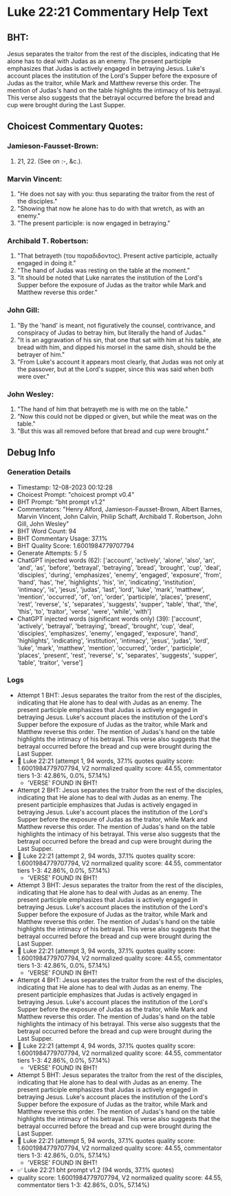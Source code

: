 # Luke 22:21 Commentary Help Text

## BHT:
Jesus separates the traitor from the rest of the disciples, indicating that He alone has to deal with Judas as an enemy. The present participle emphasizes that Judas is actively engaged in betraying Jesus. Luke's account places the institution of the Lord's Supper before the exposure of Judas as the traitor, while Mark and Matthew reverse this order. The mention of Judas's hand on the table highlights the intimacy of his betrayal. This verse also suggests that the betrayal occurred before the bread and cup were brought during the Last Supper.

## Choicest Commentary Quotes:
### Jamieson-Fausset-Brown:
1. 21, 22. (See on :-, &amp;c.).


### Marvin Vincent:
1. "He does not say with you: thus separating the traitor from the rest of the disciples."
2. "Showing that now he alone has to do with that wretch, as with an enemy."
3. "The present participle: is now engaged in betraying."

### Archibald T. Robertson:
1. "That betrayeth (του παραδιδοντος). Present active participle, actually engaged in doing it."
2. "The hand of Judas was resting on the table at the moment."
3. "It should be noted that Luke narrates the institution of the Lord's Supper before the exposure of Judas as the traitor while Mark and Matthew reverse this order."

### John Gill:
1. "By the 'hand' is meant, not figuratively the counsel, contrivance, and conspiracy of Judas to betray him, but literally the hand of Judas."
2. "It is an aggravation of his sin, that one that sat with him at his table, ate bread with him, and dipped his morsel in the same dish, should be the betrayer of him."
3. "From Luke's account it appears most clearly, that Judas was not only at the passover, but at the Lord's supper, since this was said when both were over."

### John Wesley:
1. "The hand of him that betrayeth me is with me on the table." 
2. "Now this could not be dipped or given, but while the meat was on the table." 
3. "But this was all removed before that bread and cup were brought."


## Debug Info
### Generation Details
- Timestamp: 12-08-2023 00:12:28
- Choicest Prompt: "choicest prompt v0.4"
- BHT Prompt: "bht prompt v1.2"
- Commentators: "Henry Alford, Jamieson-Fausset-Brown, Albert Barnes, Marvin Vincent, John Calvin, Philip Schaff, Archibald T. Robertson, John Gill, John Wesley"
- BHT Word Count: 94
- BHT Commentary Usage: 37.1%
- BHT Quality Score: 1.6001984779707794
- Generate Attempts: 5 / 5
- ChatGPT injected words (62):
	['account', 'actively', 'alone', 'also', 'an', 'and', 'as', 'before', 'betrayal', 'betraying', 'bread', 'brought', 'cup', 'deal', 'disciples', 'during', 'emphasizes', 'enemy', 'engaged', 'exposure', 'from', 'hand', 'has', 'he', 'highlights', 'his', 'in', 'indicating', 'institution', 'intimacy', 'is', 'jesus', 'judas', 'last', 'lord', 'luke', 'mark', 'matthew', 'mention', 'occurred', 'of', 'on', 'order', 'participle', 'places', 'present', 'rest', 'reverse', 's', 'separates', 'suggests', 'supper', 'table', 'that', 'the', 'this', 'to', 'traitor', 'verse', 'were', 'while', 'with']
- ChatGPT injected words (significant words only) (39):
	['account', 'actively', 'betrayal', 'betraying', 'bread', 'brought', 'cup', 'deal', 'disciples', 'emphasizes', 'enemy', 'engaged', 'exposure', 'hand', 'highlights', 'indicating', 'institution', 'intimacy', 'jesus', 'judas', 'lord', 'luke', 'mark', 'matthew', 'mention', 'occurred', 'order', 'participle', 'places', 'present', 'rest', 'reverse', 's', 'separates', 'suggests', 'supper', 'table', 'traitor', 'verse']

### Logs
- Attempt 1 BHT: Jesus separates the traitor from the rest of the disciples, indicating that He alone has to deal with Judas as an enemy. The present participle emphasizes that Judas is actively engaged in betraying Jesus. Luke's account places the institution of the Lord's Supper before the exposure of Judas as the traitor, while Mark and Matthew reverse this order. The mention of Judas's hand on the table highlights the intimacy of his betrayal. This verse also suggests that the betrayal occurred before the bread and cup were brought during the Last Supper.
- 🔄 Luke 22:21 (attempt 1, 94 words, 37.1% quotes quality score: 1.6001984779707794, V2 normalized quality score: 44.55, commentator tiers 1-3: 42.86%, 0.0%, 57.14%) 
	- 'VERSE' FOUND IN BHT!
- Attempt 2 BHT: Jesus separates the traitor from the rest of the disciples, indicating that He alone has to deal with Judas as an enemy. The present participle emphasizes that Judas is actively engaged in betraying Jesus. Luke's account places the institution of the Lord's Supper before the exposure of Judas as the traitor, while Mark and Matthew reverse this order. The mention of Judas's hand on the table highlights the intimacy of his betrayal. This verse also suggests that the betrayal occurred before the bread and cup were brought during the Last Supper.
- 🔄 Luke 22:21 (attempt 2, 94 words, 37.1% quotes quality score: 1.6001984779707794, V2 normalized quality score: 44.55, commentator tiers 1-3: 42.86%, 0.0%, 57.14%) 
	- 'VERSE' FOUND IN BHT!
- Attempt 3 BHT: Jesus separates the traitor from the rest of the disciples, indicating that He alone has to deal with Judas as an enemy. The present participle emphasizes that Judas is actively engaged in betraying Jesus. Luke's account places the institution of the Lord's Supper before the exposure of Judas as the traitor, while Mark and Matthew reverse this order. The mention of Judas's hand on the table highlights the intimacy of his betrayal. This verse also suggests that the betrayal occurred before the bread and cup were brought during the Last Supper.
- 🔄 Luke 22:21 (attempt 3, 94 words, 37.1% quotes quality score: 1.6001984779707794, V2 normalized quality score: 44.55, commentator tiers 1-3: 42.86%, 0.0%, 57.14%) 
	- 'VERSE' FOUND IN BHT!
- Attempt 4 BHT: Jesus separates the traitor from the rest of the disciples, indicating that He alone has to deal with Judas as an enemy. The present participle emphasizes that Judas is actively engaged in betraying Jesus. Luke's account places the institution of the Lord's Supper before the exposure of Judas as the traitor, while Mark and Matthew reverse this order. The mention of Judas's hand on the table highlights the intimacy of his betrayal. This verse also suggests that the betrayal occurred before the bread and cup were brought during the Last Supper.
- 🔄 Luke 22:21 (attempt 4, 94 words, 37.1% quotes quality score: 1.6001984779707794, V2 normalized quality score: 44.55, commentator tiers 1-3: 42.86%, 0.0%, 57.14%) 
	- 'VERSE' FOUND IN BHT!
- Attempt 5 BHT: Jesus separates the traitor from the rest of the disciples, indicating that He alone has to deal with Judas as an enemy. The present participle emphasizes that Judas is actively engaged in betraying Jesus. Luke's account places the institution of the Lord's Supper before the exposure of Judas as the traitor, while Mark and Matthew reverse this order. The mention of Judas's hand on the table highlights the intimacy of his betrayal. This verse also suggests that the betrayal occurred before the bread and cup were brought during the Last Supper.
- 🔄 Luke 22:21 (attempt 5, 94 words, 37.1% quotes quality score: 1.6001984779707794, V2 normalized quality score: 44.55, commentator tiers 1-3: 42.86%, 0.0%, 57.14%) 
	- 'VERSE' FOUND IN BHT!
- ✅ Luke 22:21 bht prompt v1.2 (94 words, 37.1% quotes)
- quality score: 1.6001984779707794, V2 normalized quality score: 44.55, commentator tiers 1-3: 42.86%, 0.0%, 57.14%)